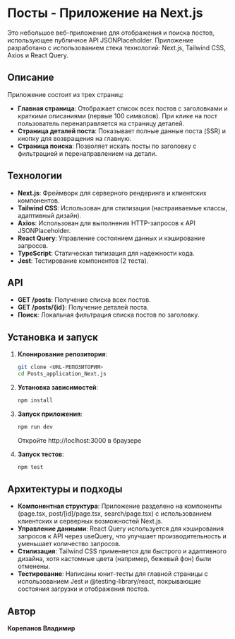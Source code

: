 # Посты - Приложение на Next.js

Это небольшое веб-приложение для отображения и поиска постов, использующее публичное API JSONPlaceholder. Приложение разработано с использованием стека технологий: Next.js, Tailwind CSS, Axios и React Query.

## Описание

Приложение состоит из трех страниц:
- **Главная страница**: Отображает список всех постов с заголовками и краткими описаниями (первые 100 символов). При клике на пост пользователь перенаправляется на страницу деталей.
- **Страница деталей поста**: Показывает полные данные поста (SSR) и кнопку для возвращения на главную.
- **Страница поиска**: Позволяет искать посты по заголовку с фильтрацией и перенаправлением на детали.

## Технологии

- **Next.js**: Фреймворк для серверного рендеринга и клиентских компонентов.
- **Tailwind CSS**: Использован для стилизации (настраиваемые классы, адаптивный дизайн).
- **Axios**: Использован для выполнения HTTP-запросов к API JSONPlaceholder.
- **React Query**: Управление состоянием данных и кэширование запросов.
- **TypeScript**: Статическая типизация для надежности кода.
- **Jest**: Тестирование компонентов (2 теста).

## API

- **GET /posts**: Получение списка всех постов.
- **GET /posts/{id}**: Получение деталей поста.
- **Поиск**: Локальная фильтрация списка постов по заголовку.

## Установка и запуск

1. **Клонирование репозитория**:
   ```bash
   git clone <URL-РЕПОЗИТОРИЯ>
   cd Posts_application_Next.js

2. **Установка зависимостей**:
    ```bash
    npm install

3. **Запуск приложения**:
    ``` bash
    npm run dev
    ```
    Откройте http://loclhost:3000 в браузере

4. **Запуск тестов**:
    ```bash
    npm test

## Архитектуры и подходы
- **Компонентная структура**: Приложение разделено на компоненты (page.tsx, post/[id]/page.tsx, search/page.tsx) с использованием клиентских и серверных возможностей Next.js.
- **Управление данными**: React Query используется для кэширования запросов к API через useQuery, что улучшает производительность и уменьшает количество запросов.
- **Стилизация**: Tailwind CSS применяется для быстрого и адаптивного дизайна, хотя кастомные цвета (например, бежевый фон) были отменены.
- **Тестирование**: Написаны юнит-тесты для главной страницы с использованием Jest и @testing-library/react, покрывающие состояния загрузки и отображения постов.

## Автор
**Корепанов Владимир**